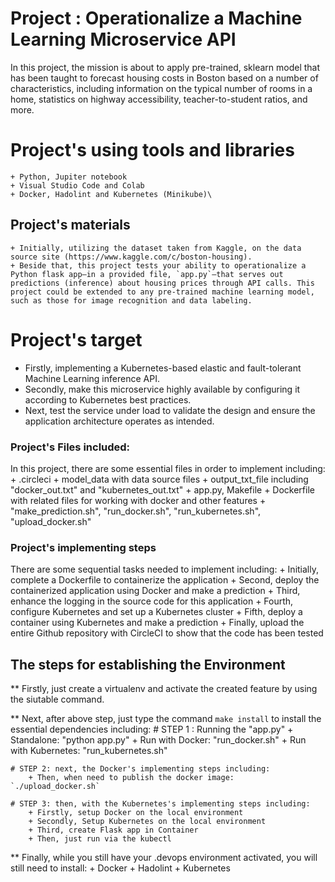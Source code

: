 # Project : Operationalize a Machine Learning Microservice API
In this project, the mission is about to apply pre-trained, sklearn model that has been taught to forecast housing costs in Boston based on a number of characteristics, including information on the typical number of rooms in a home, statistics on highway accessibility, teacher-to-student ratios, and more.

# Project's using tools and libraries
    + Python, Jupiter notebook
    + Visual Studio Code and Colab
    + Docker, Hadolint and Kubernetes (Minikube)\

## Project's materials
    + Initially, utilizing the dataset taken from Kaggle, on the data source site (https://www.kaggle.com/c/boston-housing).
    + Beside that, this project tests your ability to operationalize a Python flask app—in a provided file, `app.py`—that serves out predictions (inference) about housing prices through API calls. This project could be extended to any pre-trained machine learning model, such as those for image recognition and data labeling.

# Project's target
+ Firstly, implementing a Kubernetes-based elastic and fault-tolerant Machine Learning inference API.
+ Secondly, make this microservice highly available by configuring it according to Kubernetes best practices. 
+ Next, test the service under load to validate the design and ensure the application architecture operates as intended.

### Project's Files included:
In this project, there are some essential files in order to implement including:
    + .circleci 
    + model_data with data source files
    + output_txt_file including "docker_out.txt" and "kubernetes_out.txt"
    + app.py, Makefile
    + Dockerfile with related files for working with docker and other features
    + "make_prediction.sh", "run_docker.sh", "run_kubernetes.sh", "upload_docker.sh" 

### Project's implementing steps
There are some sequential tasks needed to implement including:
    + Initially, complete a Dockerfile to containerize the application 
    + Second, deploy the containerized application using Docker and make a prediction 
    + Third, enhance the logging in the source code for this application 
    + Fourth, configure Kubernetes and set up a Kubernetes cluster
    + Fifth, deploy a container using Kubernetes and make a prediction 
    + Finally, upload the entire Github repository with CircleCI to show that the code has been tested

## The steps for establishing the Environment
** Firstly, just create a virtualenv and activate the created feature by using the siutable command.

** Next, after above step, just type the command `make install` to install the essential dependencies including:
    # STEP 1 : Running the "app.py"
        + Standalone:  "python app.py"
        + Run with Docker:  "run_docker.sh"
        + Run with Kubernetes:  "run_kubernetes.sh"

    # STEP 2: next, the Docker's implementing steps including:
        + Then, when need to publish the docker image: `./upload_docker.sh`

    # STEP 3: then, with the Kubernetes's implementing steps including:
        + Firstly, setup Docker on the local environment
        + Secondly, Setup Kubernetes on the local environment
        + Third, create Flask app in Container
        + Then, just run via the kubectl
        
** Finally, while you still have your .devops environment activated, you will still need to install:
        + Docker
        + Hadolint
        + Kubernetes


 
